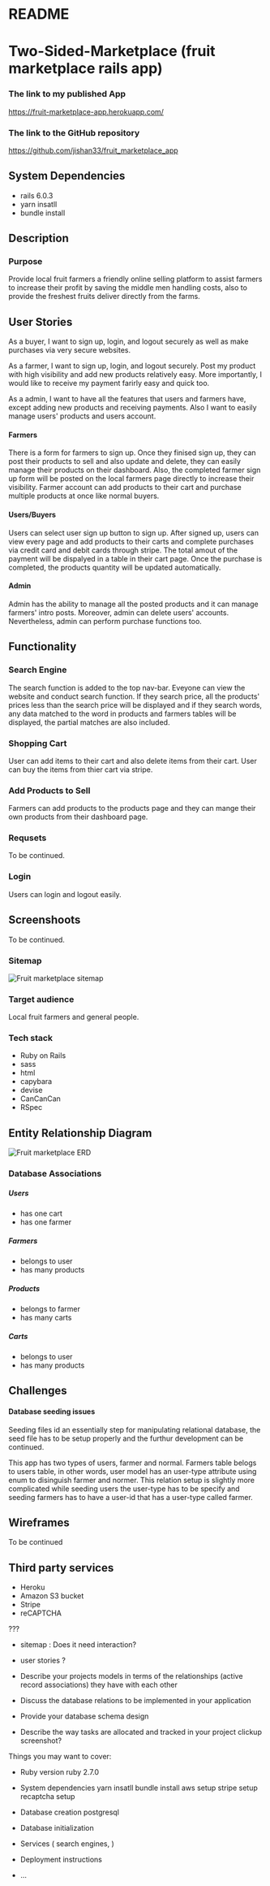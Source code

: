 # README

# Two-Sided-Marketplace (fruit marketplace rails app)

### The link to my published App

https://fruit-marketplace-app.herokuapp.com/

### The link to the GitHub repository

https://github.com/jishan33/fruit_marketplace_app

## System Dependencies
 - rails 6.0.3
 - yarn insatll
 - bundle install
 

## Description 

### Purpose
Provide local fruit farmers a friendly online selling platform to assist farmers to increase their profit by saving the middle men handling costs, also to provide the freshest fruits deliver directly from the farms. 

## User Stories

As a buyer, I want to sign up, login, and logout securely as well as make purchases via very secure websites. 

As a farmer, I want to sign up, login, and logout securely. Post my product with high visibility and add new products relatively easy. More importantly, I would like to receive my payment farirly easy and quick too. 

As a admin, I want to have all the features that users and farmers have, except adding new products and receiving payments. Also I want to easily manage users' products and users account.

#### Farmers 
There is a form for farmers to sign up. Once they finised sign up, they can post their products to sell and also update and delete, they can easily manage their products on their dashboard. Also, the completed farmer sign up form will be posted on the local farmers page directly to increase their visibility. Farmer account can add products to their cart and purchase multiple products at once like normal buyers. 

#### Users/Buyers
Users can select user sign up button to sign up. After signed up, users can view every page and add products to their carts and complete purchases via credit card and debit cards through stripe. The total amout of the payment will be dispalyed in a table in their cart page. Once the purchase is completed, the products quantity will be updated automatically. 

#### Admin

Admin has the ability to manage all the posted products and it can manage farmers' intro posts. Moreover, admin can delete users' accounts. Nevertheless, admin can perform purchase functions too. 

## Functionality

### Search Engine
The search function is added to the top nav-bar. Eveyone can view the website and conduct search function. If they search price, all the products' prices less than the search price will be displayed and if they search words, any data matched to the word in products and farmers tables will be displayed, the partial matches are also included.

### Shopping Cart
User can add items to their cart and also delete items from their cart. User can buy the items from thier cart via stripe.

### Add Products to Sell
Farmers can add products to the products page and they can mange their own products from their dashboard page. 

### Requsets

To be continued.

### Login 

Users can login and logout easily.

## Screenshoots

To be continued.


### Sitemap
![Fruit marketplace sitemap](./docs/Sitemap.png)


### Target audience
Local fruit farmers and general people.

### Tech stack 
 - Ruby on Rails
 - sass
 - html
 - capybara
 - devise
 - CanCanCan
 - RSpec

## Entity Relationship Diagram

![Fruit marketplace ERD](./docs/ERD.png)

### Database Associations

##### Users
 - has one cart 
 - has one farmer
##### Farmers
 - belongs to user
 - has many products
##### Products
 - belongs to farmer
 - has many carts
##### Carts
 - belongs to user
 - has many products


## Challenges

#### Database seeding issues

Seeding files id an essentially step for manipulating relational database, the seed file has to be setup properly and the furthur development can be continued.

This app has two types of users, farmer and normal. Farmers table belogs to users table, in other words, user model has an user-type attribute  using enum to disinguish farmer and normer. This relation setup is slightly more complicated while seeding users the user-type has to be specify and seeding farmers has to have a user-id that has a user-type called farmer. 




## Wireframes 

To be continued


## Third party services
 - Heroku
 - Amazon S3 bucket
 - Stripe
 - reCAPTCHA


???
- sitemap : Does it need interaction?
- user stories ?
- Describe your projects models in terms of the relationships (active record associations) they have with each other

-	Discuss the database relations to be implemented in your application

-	Provide your database schema design
-	Describe the way tasks are allocated and tracked in your project
clickup screenshot?




Things you may want to cover:

* Ruby version
  ruby 2.7.0

* System dependencies
  yarn insatll
  bundle install
  aws setup 
  stripe setup 
  recaptcha setup 


* Database creation
  postgresql 

* Database initialization

* Services ( search engines, )


* Deployment instructions

* ...
